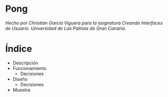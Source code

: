 # Pong

*Hecho por Christian García Viguera para la asignatura Creando Interfaces de Usuario. Universidad de Las Palmas de Gran Canaria.*


# Índice
* Descripción
* Funcionamiento
  * Decisiones
* Diseño
  * Decisiones
* Muestra
